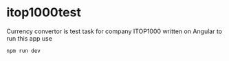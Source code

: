 # itop1000test
Currency convertor is test task for company ITOP1000 written on Angular
to run this app use 
```
npm run dev 
```
